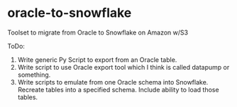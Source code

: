 # oracle-to-snowflake
Toolset to migrate from Oracle to Snowflake on Amazon w/S3

ToDo:
1. Write generic Py Script to export from an Oracle table.
2. Write script to use Oracle export tool which I think is called datapump or something.
3. Write scripts to emulate from one Oracle schema into Snowflake. Recreate tables
     into a specified schema. Include ability to load those tables.




